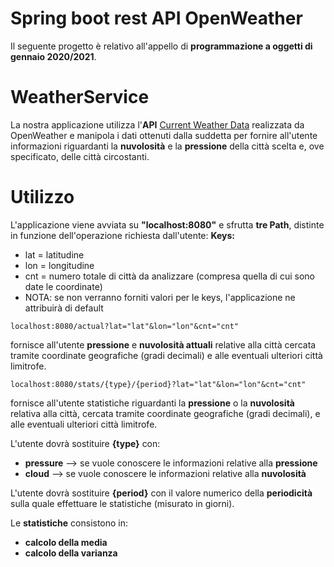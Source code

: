 # Spring boot rest API OpenWeather 
Il seguente progetto è relativo all'appello di **programmazione a oggetti di gennaio 2020/2021**.
# WeatherService
La nostra applicazione utilizza l'**API** [Current Weather Data](https://openweathermap.org/current#cycle) realizzata da OpenWeather  e manipola i dati ottenuti dalla suddetta per fornire all'utente informazioni riguardanti la **nuvolosità** e la **pressione** della città scelta e, ove specificato, delle città circostanti.
# Utilizzo
L'applicazione viene avviata su **"localhost:8080"** e sfrutta **tre Path**, distinte in funzione dell'operazione richiesta dall'utente:
 **Keys:**
*  lat = latitudine
*  lon = longitudine
*  cnt = numero totale di città da analizzare (compresa quella di cui sono date le coordinate)
* NOTA: se non verranno forniti valori per le keys, l'applicazione ne attribuirà di default

```
localhost:8080/actual?lat="lat"&lon="lon"&cnt="cnt"  
```
fornisce all'utente **pressione** e **nuvolosità attuali** relative alla città cercata tramite coordinate geografiche (gradi decimali) e alle eventuali ulteriori città limitrofe.

```
localhost:8080/stats/{type}/{period}?lat="lat"&lon="lon"&cnt="cnt"  
```
fornisce all'utente statistiche riguardanti la **pressione** o la **nuvolosità** relativa alla città, cercata tramite coordinate geografiche (gradi decimali), e alle eventuali ulteriori città limitrofe.

L'utente dovrà sostituire **{type}** con: 
*  **pressure** --> se vuole conoscere le informazioni relative alla **pressione**
*  **cloud** --> se vuole conoscere le informazioni relative alla **nuvolosità**

L'utente dovrà sostituire **{period}** con il valore numerico della **periodicità** sulla quale effettuare le statistiche (misurato in giorni).

Le **statistiche** consistono in:
* **calcolo della media** 
* **calcolo della varianza**

